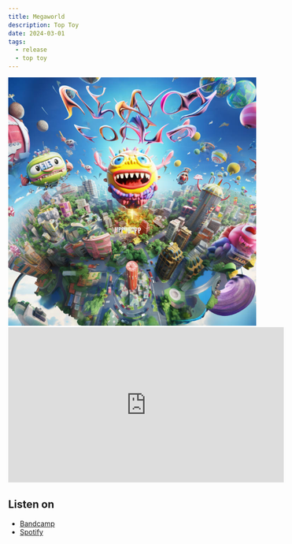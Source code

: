 ```yaml
---
title: Megaworld
description: Top Toy
date: 2024-03-01
tags:
  - release
  - top toy
---
```


<a href="https://www.youtube.com/watch?v=EY1i4-8pU3U">
  <img src="./megaworld.jpg" alt="Megaworld">
</a>

<iframe width="560" height="315" src="https://www.youtube.com/embed/EY1i4-8pU3U?si=Gqz6RkSLf0RjO25V" title="YouTube video player" frameborder="0" allow="accelerometer; autoplay; clipboard-write; encrypted-media; gyroscope; picture-in-picture; web-share" referrerpolicy="strict-origin-when-cross-origin" allowfullscreen></iframe>

## Listen on

- [Bandcamp](https://toptoy.bandcamp.com/megaworld)
- [Spotify](https://open.spotify.com/track/4tDHESishglcP5t0W8nm4B)
